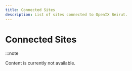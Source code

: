 ```yaml
---
title: Connected Sites
description: List of sites connected to OpenIX Beirut.
---
```


# Connected Sites

:::note

Content is currently not available.
